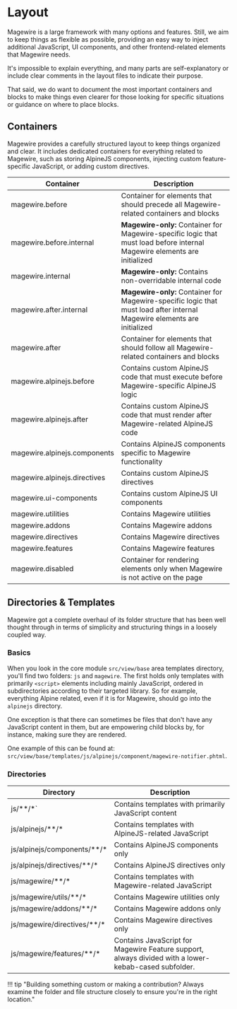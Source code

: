 # Layout

Magewire is a large framework with many options and features. Still, we aim to keep things as flexible as possible,
providing an easy way to inject additional JavaScript, UI components, and other frontend-related elements that Magewire needs.

It's impossible to explain everything, and many parts are self-explanatory or include clear comments in the layout files to indicate their purpose.

That said, we do want to document the most important containers and blocks to make things even clearer for those looking
for specific situations or guidance on where to place blocks.

## Containers

Magewire provides a carefully structured layout to keep things organized and clear. It includes dedicated containers for
everything related to Magewire, such as storing AlpineJS components, injecting custom feature-specific JavaScript,
or adding custom directives.

| Container                    | Description                                                                                                               |
|------------------------------|---------------------------------------------------------------------------------------------------------------------------|
| magewire.before              | Container for elements that should precede all Magewire-related containers and blocks                                     |
| magewire.before.internal     | **Magewire-only:** Container for Magewire-specific logic that must load before internal Magewire elements are initialized |
| magewire.internal            | **Magewire-only:** Contains non-overridable internal code                                                                 |
| magewire.after.internal      | **Magewire-only:** Container for Magewire-specific logic that must load after internal Magewire elements are initialized  |
| magewire.after               | Container for elements that should follow all Magewire-related containers and blocks                                      |
| magewire.alpinejs.before     | Contains custom AlpineJS code that must execute before Magewire-specific AlpineJS logic                                   |
| magewire.alpinejs.after      | Contains custom AlpineJS code that must render after Magewire-related AlpineJS code                                       |
| magewire.alpinejs.components | Contains AlpineJS components specific to Magewire functionality                                                           |
| magewire.alpinejs.directives | Contains custom AlpineJS directives                                                                                       |
| magewire.ui-components       | Contains custom AlpineJS UI components                                                                                    |
| magewire.utilities           | Contains Magewire utilities                                                                                               |
| magewire.addons              | Contains Magewire addons                                                                                                  |
| magewire.directives          | Contains Magewire directives                                                                                              |
| magewire.features            | Contains Magewire features                                                                                                |
| magewire.disabled            | Container for rendering elements only when Magewire is not active on the page                                             |

## Directories & Templates

Magewire got a complete overhaul of its folder structure that has been well thought through in terms of simplicity
and structuring things in a loosely coupled way.

### Basics

When you look in the core module `src/view/base` area templates directory, you'll find two folders: `js` and `magewire`.
The first holds only templates with primarily `<script>` elements including mainly JavaScript, ordered in subdirectories
according to their targeted library. So for example, everything Alpine related, even if it is for Magewire,
should go into the `alpinejs` directory.

One exception is that there can sometimes be files that don't have any JavaScript content in them,
but are empowering child blocks by, for instance, making sure they are rendered.

One example of this can be found at:
`src/view/base/templates/js/alpinejs/component/magewire-notifier.phtml`.

### Directories

| Directory                   | Description                                                                                          |
|-----------------------------|------------------------------------------------------------------------------------------------------|
| js/**/*`                    | Contains templates with primarily JavaScript content                                                 |
| js/alpinejs/**/*            | Contains templates with AlpineJS-related JavaScript                                                  |
| js/alpinejs/components/**/* | Contains AlpineJS components only                                                                    |
| js/alpinejs/directives/**/* | Contains AlpineJS directives only                                                                    |
| js/magewire/**/*            | Contains templates with Magewire-related JavaScript                                                  |
| js/magewire/utils/**/*      | Contains Magewire utilities only                                                                     |
| js/magewire/addons/**/*     | Contains Magewire addons only                                                                        |
| js/magewire/directives/**/* | Contains Magewire directives only                                                                    |
| js/magewire/features/**/*   | Contains JavaScript for Magewire Feature support, always divided with a lower-kebab-cased subfolder. |

!!! tip "Building something custom or making a contribution? Always examine the folder and file structure closely to ensure you're in the right location."
